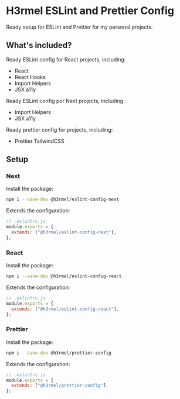 # H3rmel ESLint and Prettier Config

Ready setup for ESLint and Prettier for my personal projects.

## What's included?

Ready ESLint config for React projects, including:

- React
- React Hooks
- Import Helpers
- JSX a11y

Ready ESLint config por Next projects, including:

- Import Helpers
- JSX a11y

Ready prettier config for projects, including:

- Prettier TailwindCSS

## Setup

### Next

Install the package:

```bash
npm i --save-dev @h3rmel/eslint-config-next
```

Extends the configuration:

```js
// .eslintrc.js
module.exports = {
  extends: ["@h3rmel/eslint-config-next"],
};
```

### React

Install the package:

```bash
npm i --save-dev @h3rmel/eslint-config-react
```

Extends the configuration:

```js
// .eslintrc.js
module.exports = {
  extends: ["@h3rmel/eslint-config-react"],
};
```

### Prettier

Install the package:

```bash
npm i --save-dev @h3rmel/prettier-config
```

Extends the configuration:

```js
// .eslintrc.js
module.exports = {
  extends: ["@h3rmel/prettier-config"],
};
```

